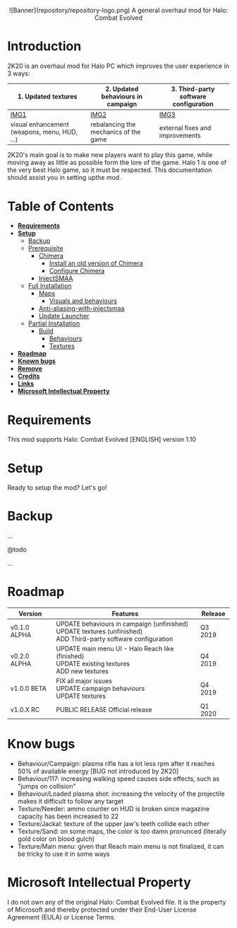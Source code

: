 <p align="center">
  ![Banner](repository/repository-logo.png)
  A general overhaul mod for Halo: Combat Evolved
</p>

# Introduction

2K20 is an overhaul mod for Halo PC which improves the user experience in 3 ways:

| 1. Updated textures                            | 2. Updated behaviours in campaign              | 3. Third-party software configuration          |
| ---------------------------------------------- | ---------------------------------------------- | ---------------------------------------------- |
| [IMG1](repository/textures-picture.png)        | [IMG2](repository/behaviours-picture.png)      | [IMG3](repository/sfotware-picture.png)        |
| visual enhancement (weapons, menu, HUD, ...)   | rebalancing the mechanics of the game          | external fixes and improvements                |

2K20's main goal is to make new players want to play this game, while moving away as
little as possible form the lore of the game. Halo 1 is one of the very best Halo
game, so it must be respected. This documentation should assist you in setting upthe mod.

# Table of Contents

* [**Requirements**](#requirements)
* [**Setup**](#setup)
  * [Backup](#backup)
  * [Prerequisite](#prerequisite)
    * [Chimera](#chimera)
      * [Install an old version of Chimera](#install-an-old-version-of-chimera)
      * [Configure Chimera](#configure-chimera)
    * [InjectSMAA](#injectsmaa)
  * [Full Installation](#full-installation)
    * [Maps](#maps)
      * [Visuals and behaviours](#visuals-and-behaviours)
    * [Anti-aliasing-with-injectsmaa](#anti-aliasing-with-injectsmaa)
    * [Update Launcher](#update-launcher)
  * [Partial Installation](#partial-installation)
    * [Build](#build)
      * [Behaviours](#behaviours)
      * [Textures](#textures)
* [**Roadmap**](#roadmap)
* [**Known bugs**](#known-bugs)
* [**Remove**](#remove)
* [**Credits**](#credits)
* [**Links**](#links)
* [**Microsoft Intellectual Property**](#microsoft-intellectual-property)

# Requirements

This mod supports Halo: Combat Evolved [ENGLISH] version 1.10

# Setup

Ready to setup the mod? Let's go!

# Backup

...

@todo

...

# Roadmap

| Version       | Features                                                                                                             | Release |
| ------------- | -------------------------------------------------------------------------------------------------------------------- | ------- |
| v0.1.0 ALPHA  | UPDATE behaviours in campaign (unfinished)<br>UPDATE textures (unfinished)<br>ADD Third-party software configuration | Q3 2019 |
| v0.2.0 ALPHA  | UPDATE main menu UI - Halo Reach like (finished)<br>UPDATE existing textures<br>ADD new textures                     | Q4 2019 |
| v1.0.0  BETA  | FIX all major issues<br>UPDATE campaign behaviours<br>UPDATE textures                                                | Q4 2019 |
| v1.0.X    RC  | PUBLIC RELEASE Official release                                                                                      | Q1 2020 |

# Know bugs

- Behaviour/Campaign: plasma rifle has a lot less rpm after it reaches 50% of available energy [BUG not introduced by 2K20]
- Behaviour/117: increasing walking speed causes side effects, such as "jumps on collision"
- Behaviour/Loaded plasma shot: increasing the velocity of the projectile makes it difficult to follow any target
- Texture/Needer: ammo counter on HUD is broken since magazine capacity has been increased to 22
- Texture/Jackal: texture of the upper jaw's teeth collide each other
- Texture/Sand: on some maps, the color is too damn pronunced (literally gold color on blood gulch)
- Texture/Main menu: given that Reach main menu is not finalized, it can be tricky to use it in some ways

# Microsoft Intellectual Property

I do not own any of the original Halo: Combat Evolved file. It is the property
of Microsoft and thereby protected under their End-User License Agreement (EULA)
or License Terms.
